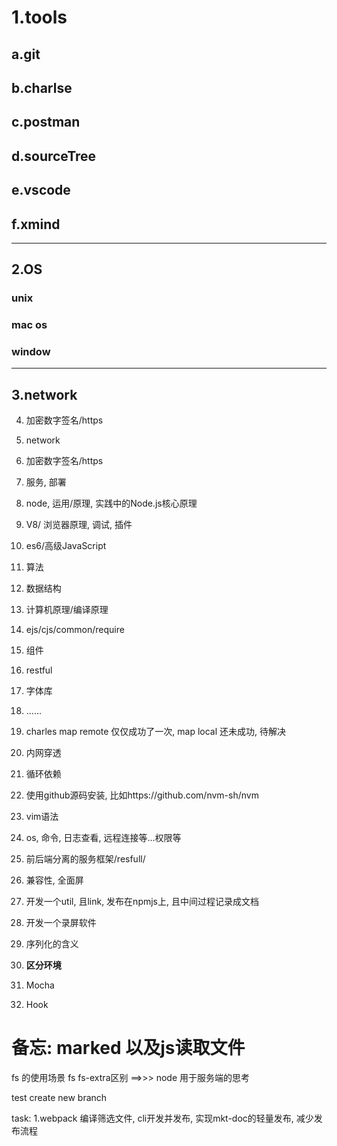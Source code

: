 # 1.tools
## a.git
## b.charlse
## c.postman
## d.sourceTree
## e.vscode
## f.xmind
---
## 2.OS
### unix
### mac os
### window
---
## 3.network
4. 加密数字签名/https

3. network
4. 加密数字签名/https

5. 服务, 部署

6. node, 运用/原理, 实践中的Node.js核心原理
7. V8/ 浏览器原理, 调试, 插件
8. es6/高级JavaScript
9. 算法
10. 数据结构
11. 计算机原理/编译原理
12. ejs/cjs/common/require
13. 组件
14. restful
15. 字体库
16. ......
17. charles map remote 仅仅成功了一次, map local 还未成功, 待解决
18. 内网穿透
19. 循环依赖
20. 使用github源码安装, 比如https://github.com/nvm-sh/nvm
21. vim语法
22. os, 命令, 日志查看, 远程连接等...权限等
23. 前后端分离的服务框架/resfull/
24. 兼容性, 全面屏
25. 开发一个util, 且link, 发布在npmjs上, 且中间过程记录成文档
26. 开发一个录屏软件
27. 序列化的含义
28. **区分环境**
29. Mocha
30. Hook


# 备忘: marked 以及js读取文件
fs 的使用场景
fs fs-extra区别 ==>>>
node 用于服务端的思考

test create new branch

task:
1.webpack 编译筛选文件, cli开发并发布, 实现mkt-doc的轻量发布, 减少发布流程


